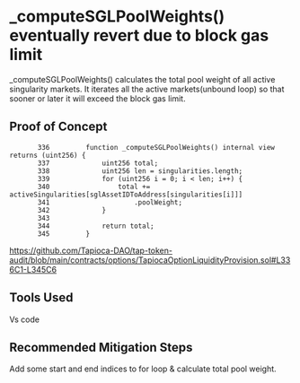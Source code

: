 # _computeSGLPoolWeights() eventually revert due to block gas limit

_computeSGLPoolWeights() calculates the  total pool weight of all active singularity markets. It iterates all the active
markets(unbound loop) so that sooner or later it will exceed the block gas limit. 

## Proof of Concept

           336         function _computeSGLPoolWeights() internal view returns (uint256) {
           337             uint256 total;
           338             uint256 len = singularities.length;
           339             for (uint256 i = 0; i < len; i++) {
           340                 total += activeSingularities[sglAssetIDToAddress[singularities[i]]]
           341                     .poolWeight;
           342             }
           343     
           344             return total;
           345         }

https://github.com/Tapioca-DAO/tap-token-audit/blob/main/contracts/options/TapiocaOptionLiquidityProvision.sol#L336C1-L345C6

## Tools Used
Vs code

## Recommended Mitigation Steps

Add some start and end indices to for loop & calculate total pool weight. 
